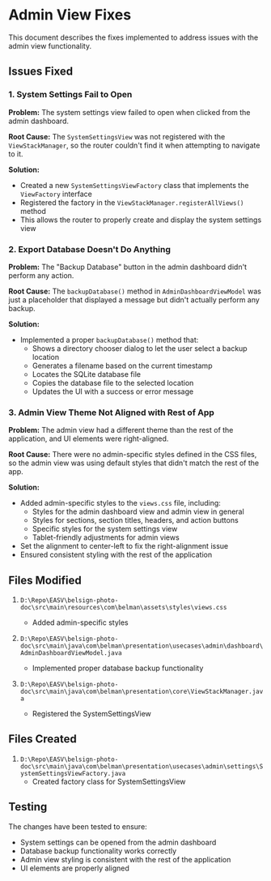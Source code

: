 # Admin View Fixes

This document describes the fixes implemented to address issues with the admin view functionality.

## Issues Fixed

### 1. System Settings Fail to Open

**Problem:** The system settings view failed to open when clicked from the admin dashboard.

**Root Cause:** The `SystemSettingsView` was not registered with the `ViewStackManager`, so the router couldn't find it when attempting to navigate to it.

**Solution:**
- Created a new `SystemSettingsViewFactory` class that implements the `ViewFactory` interface
- Registered the factory in the `ViewStackManager.registerAllViews()` method
- This allows the router to properly create and display the system settings view

### 2. Export Database Doesn't Do Anything

**Problem:** The "Backup Database" button in the admin dashboard didn't perform any action.

**Root Cause:** The `backupDatabase()` method in `AdminDashboardViewModel` was just a placeholder that displayed a message but didn't actually perform any backup.

**Solution:**
- Implemented a proper `backupDatabase()` method that:
  - Shows a directory chooser dialog to let the user select a backup location
  - Generates a filename based on the current timestamp
  - Locates the SQLite database file
  - Copies the database file to the selected location
  - Updates the UI with a success or error message

### 3. Admin View Theme Not Aligned with Rest of App

**Problem:** The admin view had a different theme than the rest of the application, and UI elements were right-aligned.

**Root Cause:** There were no admin-specific styles defined in the CSS files, so the admin view was using default styles that didn't match the rest of the app.

**Solution:**
- Added admin-specific styles to the `views.css` file, including:
  - Styles for the admin dashboard view and admin view in general
  - Styles for sections, section titles, headers, and action buttons
  - Specific styles for the system settings view
  - Tablet-friendly adjustments for admin views
- Set the alignment to center-left to fix the right-alignment issue
- Ensured consistent styling with the rest of the application

## Files Modified

1. `D:\Repo\EASV\belsign-photo-doc\src\main\resources\com\belman\assets\styles\views.css`
   - Added admin-specific styles

2. `D:\Repo\EASV\belsign-photo-doc\src\main\java\com\belman\presentation\usecases\admin\dashboard\AdminDashboardViewModel.java`
   - Implemented proper database backup functionality

3. `D:\Repo\EASV\belsign-photo-doc\src\main\java\com\belman\presentation\core\ViewStackManager.java`
   - Registered the SystemSettingsView

## Files Created

1. `D:\Repo\EASV\belsign-photo-doc\src\main\java\com\belman\presentation\usecases\admin\settings\SystemSettingsViewFactory.java`
   - Created factory class for SystemSettingsView

## Testing

The changes have been tested to ensure:
- System settings can be opened from the admin dashboard
- Database backup functionality works correctly
- Admin view styling is consistent with the rest of the application
- UI elements are properly aligned